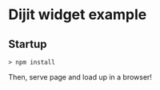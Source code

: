 # Dijit widget example

## Startup

```
> npm install
```

Then, serve page and load up in a browser!
